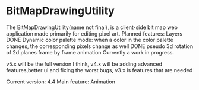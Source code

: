 # BitMapDrawingUtility
The BitMapDrawingUtility(name not final), is a client-side bit map web application made primarily for editing pixel art. 
Planned features:
Layers DONE
Dynamic color palette mode: when a color in the color palette changes, the corresponding pixels change as well DONE
pseudo 3d rotation of 2d planes
frame by frame animation
Currently a work in progress.

v5.x will be the full version I think, v4.x will be adding advanced features,better ui and fixing the worst bugs, v3.x is features that are needed

Current version: 4.4
Main feature: Animation
